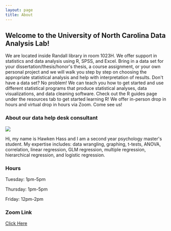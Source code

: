 ```yaml
---
layout: page
title: About
---
```


## Welcome to the University of North Carolina Data Analysis Lab!   

We are located inside Randall library in room 1023H. We offer support in statistics and data analysis using R, SPSS, and Excel. Bring in a data set for your dissertation/thesis/honor's thesis, a course assignment, or your own personal project and we will walk you step by step on choosing the appropriate statistical analysis and help with interpretation of results. Don't have a data set? No problem! We can teach you how to get started and use different statistical programs that produce statistical analyses, data visualizations, and data cleaning software. Check out the R guides page under the resources tab to get started learning R! We offer in-person drop in hours and virtual drop in hours via Zoom. Come see us!

### About our data help desk consultant

![](https://raw.githubusercontent.com/UNCW-Randall-Library/UNCW-Randall-Library.github.io/master/assets/website%20picture.jpeg)

Hi, my name is Hawken Hass and I am a second year psychology master's student. My expertise includes: data wrangling, graphing, t-tests, ANOVA, correlation, linear regression, GLM regression, multiple regression, hierarchical regression, and logistic regression.

### Hours
Tuesday: 1pm-5pm 

Thursday: 1pm-5pm 

Friday: 12pm-2pm  

### Zoom Link
[Click Here](https://uncw.zoom.us/my/uncwdataanalysis)

